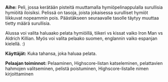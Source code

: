 **Aihe:** Peli, jossa kerätään pisteitä muuttamalla hymiöpelinappulalla surullisia hymiöitä iloisiksi. Pelissä on tasoja, joista jokaisessa surulliset hymiöt liikkuvat nopeammin pois. Päästäkseen seuraavalle tasolle täytyy muuttaa tietty määrä surullisia.

Alussa voi valita haluaako pelata hymiöillä, tiikeri vs kissat vaiko Iron Man vs Aldrich Killian. Myös voi valita pelaako suomen, englannin vaiko espanjan kielellä. :)

**Käyttäjät:** Kuka tahansa, joka haluaa pelata.

**Pelaajan toiminnot:** Pelaaminen, Highscore-listan katseleminen, pelattavien hahmojen valitseminen, pelistä poistuminen, Highscore-listalle nimen kirjoittaminen
